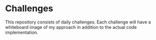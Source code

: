 # Challenges

This repository consists of daily challenges. 
Each challenge will have a whiteboard image of my approach in addition to the actual code implementation.
